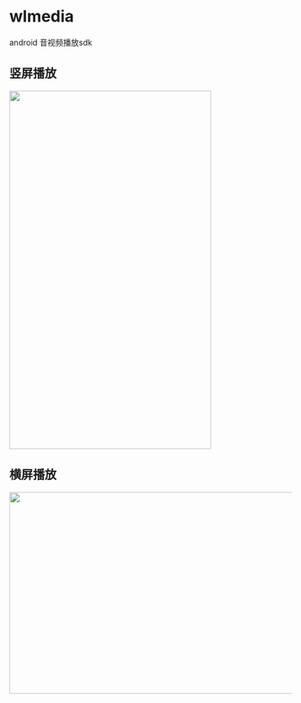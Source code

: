 # wlmedia
android 音视频播放sdk

## 竖屏播放
<img width="360" height="640" src="https://github.com/wanliyang1990/wlmedia/blob/master/img/1.png"/>

## 横屏播放
<img width="640" height="360" src="https://github.com/wanliyang1990/wlmedia/blob/master/img/2.png"/>
